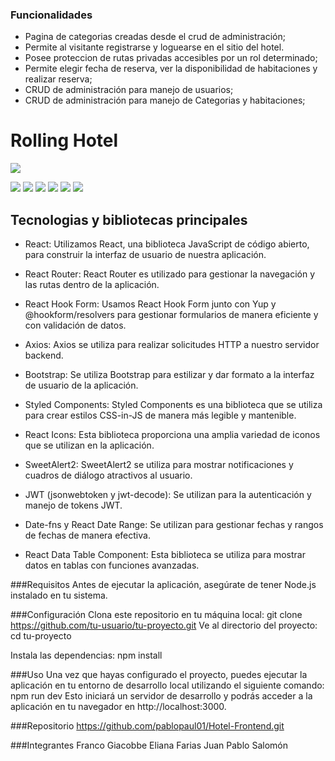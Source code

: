 ### Funcionalidades

- Pagina de categorias creadas desde el crud de administración;
- Permite al visitante registrarse y loguearse en el sitio del hotel.
- Posee proteccion de rutas privadas accesibles por un rol determinado;
- Permite elegir fecha de reserva, ver la disponibilidad de habitaciones y realizar reserva;
- CRUD de administración para manejo de usuarios;
- CRUD de administración para manejo de Categorias y habitaciones;


# Rolling Hotel

![](https://res.cloudinary.com/dcv6aut2v/image/upload/v1697100789/logo-navbar_oay6an.png)

![](https://img.shields.io/github/stars/pandao/editor.md.svg) ![](https://img.shields.io/github/forks/pandao/editor.md.svg) ![](https://img.shields.io/github/tag/pandao/editor.md.svg) ![](https://img.shields.io/github/release/pandao/editor.md.svg) ![](https://img.shields.io/github/issues/pandao/editor.md.svg) ![](https://img.shields.io/bower/v/editor.md.svg)

Tecnologias y bibliotecas principales
-------------


- React: Utilizamos React, una biblioteca JavaScript de código abierto, para construir la interfaz de usuario de nuestra aplicación.

- React Router: React Router es utilizado para gestionar la navegación y las rutas dentro de la aplicación.

- React Hook Form: Usamos React Hook Form junto con Yup y @hookform/resolvers para gestionar formularios de manera eficiente y con validación de datos.

- Axios: Axios se utiliza para realizar solicitudes HTTP a nuestro servidor backend.

- Bootstrap: Se utiliza Bootstrap para estilizar y dar formato a la interfaz de usuario de la aplicación.

- Styled Components: Styled Components es una biblioteca que se utiliza para crear estilos CSS-in-JS de manera más legible y mantenible.

- React Icons: Esta biblioteca proporciona una amplia variedad de iconos que se utilizan en la aplicación.

- SweetAlert2: SweetAlert2 se utiliza para mostrar notificaciones y cuadros de diálogo atractivos al usuario.

- JWT (jsonwebtoken y jwt-decode): Se utilizan para la autenticación y manejo de tokens JWT.

- Date-fns y React Date Range: Se utilizan para gestionar fechas y rangos de fechas de manera efectiva.

- React Data Table Component: Esta biblioteca se utiliza para mostrar datos en tablas con funciones avanzadas.

###Requisitos
Antes de ejecutar la aplicación, asegúrate de tener Node.js instalado en tu sistema.

###Configuración
Clona este repositorio en tu máquina local:
git clone https://github.com/tu-usuario/tu-proyecto.git
Ve al directorio del proyecto:
cd tu-proyecto

Instala las dependencias:
npm install

###Uso
Una vez que hayas configurado el proyecto, puedes ejecutar la aplicación en tu entorno de desarrollo local utilizando el siguiente comando:
npm run dev
Esto iniciará un servidor de desarrollo y podrás acceder a la aplicación en tu navegador en http://localhost:3000.

###Repositorio
https://github.com/pablopaul01/Hotel-Frontend.git

###Integrantes
Franco Giacobbe
Eliana Farias
Juan Pablo Salomón
